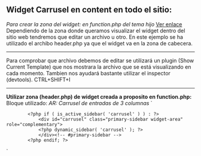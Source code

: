 ## Widget Carrusel en content en todo el sitio: 
_Para crear la zona del widget: en function.php del tema hijo_ [Ver enlace](https://github.com/bluerender/sitio-web/blob/main/function.php)
Dependiendo de la zona donde queramos visualizar el widget dentro del sitio web tendremos que editar un archivo u otro. En este ejemplo se ha utilizado el archibo header.php ya que el widget va en la zona de cabecera.

***
Para comprobar que archivo debemos de editar se utilizará un plugin (Show Current Template) que nos mostrara la archivo que se está visualizando en cada momento.
Tambien nos ayudará bastante utilizar el inspector (devtools). CTRL+SHIFT+I 
________
**Utilizar zona (header.php) de widget creada a proposito en function.php:** Bloque utilizado: _AR: Carrusel de entradas de 3 columnas_
`

			<?php if ( is_active_sidebar( 'carrusel' ) ) : ?>
				<div id="carrusel" class="primary-sidebar widget-area" role="complementary">
				<?php dynamic_sidebar( 'carrusel' ); ?>
				</div><!-- #primary-sidebar -->
			<?php endif; ?>

`
